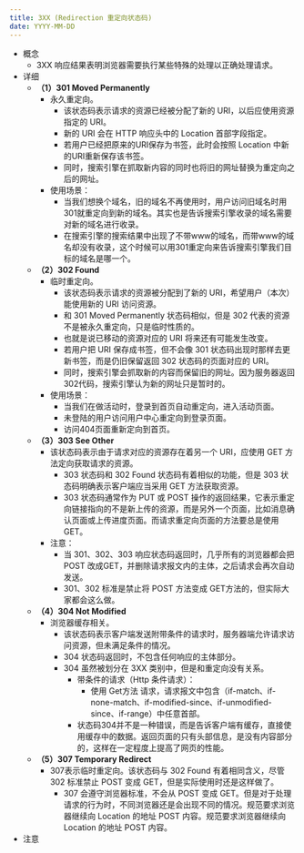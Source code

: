 ```yaml
---
title: 3XX (Redirection 重定向状态码)
date: YYYY-MM-DD
---
```

- 概念
  - 3XX 响应结果表明浏览器需要执行某些特殊的处理以正确处理请求。
- 详细
  - **（1）301 Moved Permanently**
    - 永久重定向。
      - 该状态码表示请求的资源已经被分配了新的 URI，以后应使用资源指定的 URI。
      - 新的 URI 会在 HTTP 响应头中的 Location 首部字段指定。
      - 若用户已经把原来的URI保存为书签，此时会按照 Location 中新的URI重新保存该书签。
      - 同时，搜索引擎在抓取新内容的同时也将旧的网址替换为重定向之后的网址。
    - 使用场景：
      - 当我们想换个域名，旧的域名不再使用时，用户访问旧域名时用301就重定向到新的域名。其实也是告诉搜索引擎收录的域名需要对新的域名进行收录。
      - 在搜索引擎的搜索结果中出现了不带www的域名，而带www的域名却没有收录，这个时候可以用301重定向来告诉搜索引擎我们目标的域名是哪一个。
  - **（2）302 Found**
    - 临时重定向。
      - 该状态码表示请求的资源被分配到了新的 URI，希望用户（本次）能使用新的 URI 访问资源。
      - 和 301 Moved Permanently 状态码相似，但是 302 代表的资源不是被永久重定向，只是临时性质的。
      - 也就是说已移动的资源对应的 URI 将来还有可能发生改变。
      - 若用户把 URI 保存成书签，但不会像 301 状态码出现时那样去更新书签，而是仍旧保留返回 302 状态码的页面对应的 URI。
      - 同时，搜索引擎会抓取新的内容而保留旧的网址。因为服务器返回302代码，搜索引擎认为新的网址只是暂时的。
    - 使用场景：
      - 当我们在做活动时，登录到首页自动重定向，进入活动页面。
      - 未登陆的用户访问用户中心重定向到登录页面。
      - 访问404页面重新定向到首页。
  - **（3）303 See Other**
    - 该状态码表示由于请求对应的资源存在着另一个 URI，应使用 GET 方法定向获取请求的资源。
      - 303 状态码和 302 Found 状态码有着相似的功能，但是 303 状态码明确表示客户端应当采用 GET 方法获取资源。
      - 303 状态码通常作为 PUT 或 POST 操作的返回结果，它表示重定向链接指向的不是新上传的资源，而是另外一个页面，比如消息确认页面或上传进度页面。而请求重定向页面的方法要总是使用 GET。
    - 注意：
      - 当 301、302、303 响应状态码返回时，几乎所有的浏览器都会把 POST 改成GET，并删除请求报文内的主体，之后请求会再次自动发送。
      - 301、302 标准是禁止将 POST 方法变成 GET方法的，但实际大家都会这么做。
  - **（4）304 Not Modified**
    - 浏览器缓存相关。
      - 该状态码表示客户端发送附带条件的请求时，服务器端允许请求访问资源，但未满足条件的情况。
      - 304 状态码返回时，不包含任何响应的主体部分。
      - 304 虽然被划分在 3XX 类别中，但是和重定向没有关系。
        - 带条件的请求（Http 条件请求）：
          - 使用 Get方法 请求，请求报文中包含（if-match、if-none-match、if-modified-since、if-unmodified-since、if-range）中任意首部。
        - 状态码304并不是一种错误，而是告诉客户端有缓存，直接使用缓存中的数据。返回页面的只有头部信息，是没有内容部分的，这样在一定程度上提高了网页的性能。
  - **（5）307 Temporary Redirect**
    - 307表示临时重定向。该状态码与 302 Found 有着相同含义，尽管 302 标准禁止 POST 变成 GET，但是实际使用时还是这样做了。
      - 307 会遵守浏览器标准，不会从 POST 变成 GET。但是对于处理请求的行为时，不同浏览器还是会出现不同的情况。规范要求浏览器继续向 Location 的地址 POST 内容。规范要求浏览器继续向 Location 的地址 POST 内容。    
- 注意